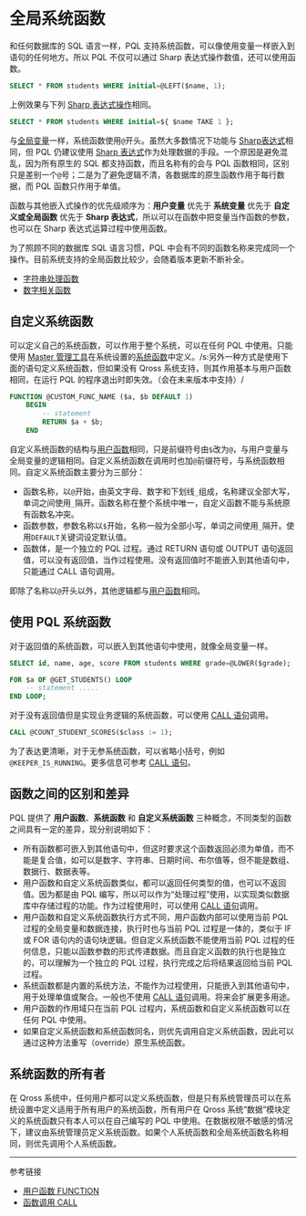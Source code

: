 # 全局系统函数

和任何数据库的 SQL 语言一样，PQL 支持系统函数，可以像使用变量一样嵌入到语句的任何地方。所以 PQL 不仅可以通过 Sharp 表达式操作数值，还可以使用函数。

```sql
SELECT * FROM students WHERE initial=@LEFT($name, 1);
```

上例效果与下列 [Sharp 表达式操作](/pql/sharp-text.md)相同。

```sql
SELECT * FROM students WHERE initial=${ $name TAKE 1 };
```

与[全局变量](/pql/global-variable.md)一样，系统函数使用`@`开头。虽然大多数情况下功能与 [Sharp表达式](/pql/sharp.md)相同，但 PQL 仍建议使用 [Sharp 表达式](/pql/sharp.md)作为处理数据的手段。一个原因是避免混乱，因为所有原生的 SQL 都支持函数，而且名称有的会与 PQL 函数相同，区别只是差别一个`@`号；二是为了避免逻辑不清，各数据库的原生函数作用于每行数据，而 PQL 函数只作用于单值。

函数与其他嵌入式操作的优先级顺序为：**用户变量** 优先于 **系统变量** 优先于 **自定义或全局函数** 优先于 **Sharp 表达式**，所以可以在函数中把变量当作函数的参数，也可以在 Sharp 表达式运算过程中使用函数。

为了照顾不同的数据库 SQL 语言习惯，PQL 中会有不同的函数名称来完成同一个操作。目前系统支持的全局函数比较少，会随着版本更新不断补全。

* [字符串处理函数](/pql/function-text.md)
* [数字相关函数](/pql/function-numeric.md)

## 自定义系统函数

可以定义自己的系统函数，可以作用于整个系统，可以在任何 PQL 中使用。只能使用 [Master 管理工具](/master/overview.md)在系统设置的[系统函数](/master/system/functions.md)中定义。/s:另外一种方式是使用下面的语句定义系统函数，但如果没有 Qross 系统支持，则其作用基本与用户函数相同，在运行 PQL 的程序退出时即失效。（会在未来版本中支持）/

```sql
FUNCTION @CUSTOM_FUNC_NAME ($a, $b DEFAULT 1)
    BEGIN
        -- statement
        RETURN $a + $b;
    END
```

自定义系统函数的结构与[用户函数](/pql/function.md)相同，只是前缀符号由`$`改为`@`，与用户变量与全局变量的逻辑相同。自定义系统函数在调用时也加`@`前缀符号，与系统函数相同。自定义系统函数主要分为三部分：

* 函数名称，以`@`开始，由英文字母、数字和下划线`_`组成，名称建议全部大写，单词之间使用`_`隔开。函数名称在整个系统中唯一，自定义函数不能与系统原有函数名冲突。
* 函数参数，参数名称以`$`开始，名称一般为全部小写，单词之间使用`_`隔开。使用`DEFAULT`关键词设定默认值。
* 函数体，是一个独立的 PQL 过程。通过 RETURN 语句或 OUTPUT 语句返回值，可以没有返回值，当作过程使用。没有返回值时不能嵌入到其他语句中，只能通过 CALL 语句调用。

即除了名称以`@`开头以外，其他逻辑都与[用户函数](/pql/function.md)相同。

## 使用 PQL 系统函数

对于返回值的系统函数，可以嵌入到其他语句中使用，就像全局变量一样。

```sql
SELECT id, name, age, score FROM students WHERE grade=@LOWER($grade);

FOR $a OF @GET_STUDENTS() LOOP
    -- statement .....
END LOOP;
```

对于没有返回值但是实现业务逻辑的系统函数，可以使用 [CALL 语句](/pql/call.md)调用。

```sql
CALL @COUNT_STUDENT_SCORES($class := 1);
```

为了表达更清晰，对于无参系统函数，可以省略小括号，例如`@KEEPER_IS_RUNNING`。更多信息可参考 [CALL 语句](/pql/call.md)。

## 函数之间的区别和差异

PQL 提供了 **用户函数**、**系统函数** 和 **自定义系统函数** 三种概念，不同类型的函数之间具有一定的差异，现分别说明如下：

* 所有函数都可嵌入到其他语句中，但这时要求这个函数返回必须为单值，而不能是复合值，如可以是数字、字符串、日期时间、布尔值等，但不能是数组、数据行、数据表等。
* 用户函数和自定义系统函数类似，都可以返回任何类型的值，也可以不返回值。因为都是由 PQL 编写，所以可以作为“处理过程”使用，以实现类似数据库中存储过程的功能。作为过程使用时，可以使用 [CALL 语句](/pql/call.md)调用。
* 用户函数和自定义系统函数执行方式不同，用户函数内部可以使用当前 PQL 过程的全局变量和数据连接，执行时也与当前 PQL 过程是一体的，类似于 IF 或 FOR 语句内的语句块逻辑。但自定义系统函数不能使用当前 PQL 过程的任何信息，只能以函数参数的形式传递数据。而且自定义函数的执行也是独立的，可以理解为一个独立的 PQL 过程，执行完成之后将结果返回给当前 PQL 过程。
* 系统函数都是内置的系统方法，不能作为过程使用，只能嵌入到其他语句中，用于处理单值或聚合。一般也不使用 [CALL 语句](/pql/call.md)调用。将来会扩展更多用途。
* 用户函数的作用域只在当前 PQL 过程内，系统函数和自定义系统函数可以在任何 PQL 中使用。
* 如果自定义系统函数和系统函数同名，则优先调用自定义系统函数，因此可以通过这种方法重写（override）原生系统函数。

## 系统函数的所有者

在 Qross 系统中，任何用户都可以定义系统函数，但是只有系统管理员可以在系统设置中定义适用于所有用户的系统函数，所有用户在 Qross 系统“数据”模块定义的系统函数只有本人可以在自己编写的 PQL 中使用。在数据权限不敏感的情况下，建议由系统管理员定义系统函数。如果个人系统函数和全局系统函数名称相同，则优先调用个人系统函数。

---
参考链接

* [用户函数 FUNCTION](/pql/function.md)
* [函数调用 CALL](/pql/call.md)
